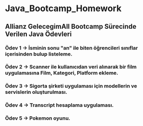 # Java_Bootcamp_Homework

## Allianz GelecegimAll Bootcamp Sürecinde Verilen Java Ödevleri

### Ödev 1 -> İsminin sonu "an" ile biten öğrencileri sınıflar içerisinden bulup listeleme.

### Ödev 2 -> Scanner ile kullanıcıdan veri alınarak bir film uygulamasına Film, Kategori, Platform ekleme.

### Ödev 3 -> Sigorta şirketi uygulaması için modellerin ve servislerin oluşturulması.

### Ödev 4 -> Transcript hesaplama uygulaması.

### Ödev 5 -> Pokemon oyunu.
